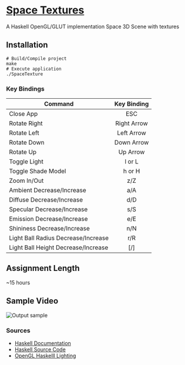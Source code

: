 # [Space Textures](https://github.com/cevaris/space-textures)


A Haskell OpenGL/GLUT implementation Space 3D Scene with textures


## Installation
    # Build/Compile project
    make
    # Execute application
    ./SpaceTexture

  
### Key Bindings


| Command                             | Key Binding   |
| ------------------------------------|:-------------:|
| Close App                           | ESC           |
| Rotate Right                        | Right Arrow   |
| Rotate Left                         | Left Arrow    |
| Rotate Down                         | Down Arrow    |
| Rotate Up                           | Up Arrow      |
| Toggle Light                        | l or L        |
| Toggle Shade Model                  | h or H        |
| Zoom In/Out                         | z/Z           |
| Ambient Decrease/Increase           | a/A           |
| Diffuse Decrease/Increase           | d/D           |
| Specular Decrease/Increase          | s/S           |
| Emission Decrease/Increase          | e/E           |
| Shininess Decrease/Increase         | n/N           |
| Light Ball Radius Decrease/Increase | r/R           |
| Light Ball Height Decrease/Increase | [/]           |


## Assignment Length
~15 hours

## Sample Video
![Output sample](https://s3.amazonaws.com/miscs.random/space-lightin.gif)

    
### Sources

- [Haskell Documentation](http://www.haskell.org/hoogle/?hoogle=normal+%2Bopengl)
- [Haskell Source Code](http://www.haskell.org/hoogle/)
- [OpenGL Haskelll Lighting](https://github.com/haskell-opengl/GLUT/blob/master/examples/Misc/Gears.hs)